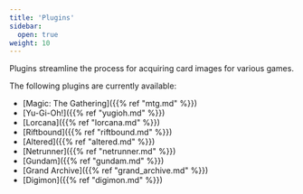 ```yaml
---
title: 'Plugins'
sidebar:
  open: true
weight: 10
---
```


Plugins streamline the process for acquiring card images for various games.

The following plugins are currently available:
* [Magic: The Gathering]({{% ref "mtg.md" %}})
* [Yu-Gi-Oh!]({{% ref "yugioh.md" %}})
* [Lorcana]({{% ref "lorcana.md" %}})
* [Riftbound]({{% ref "riftbound.md" %}})
* [Altered]({{% ref "altered.md" %}})
* [Netrunner]({{% ref "netrunner.md" %}})
* [Gundam]({{% ref "gundam.md" %}})
* [Grand Archive]({{% ref "grand_archive.md" %}})
* [Digimon]({{% ref "digimon.md" %}})
